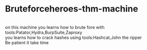 # Bruteforceheroes-thm-machine
<br>
on this machine you learns how to brute fore with tools:Patator,Hydra,BurpSuite,Zaproxy
<br>
you learns how to crack hashes using tools:Hashcat,John the ripper
<br>
Be patient it take time

